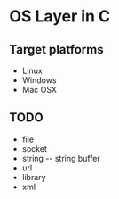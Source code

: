 # OS Layer in C

## Target platforms

* Linux
* Windows
* Mac OSX

## TODO

* file
* socket
* string -- string buffer
* url
* library
* xml
